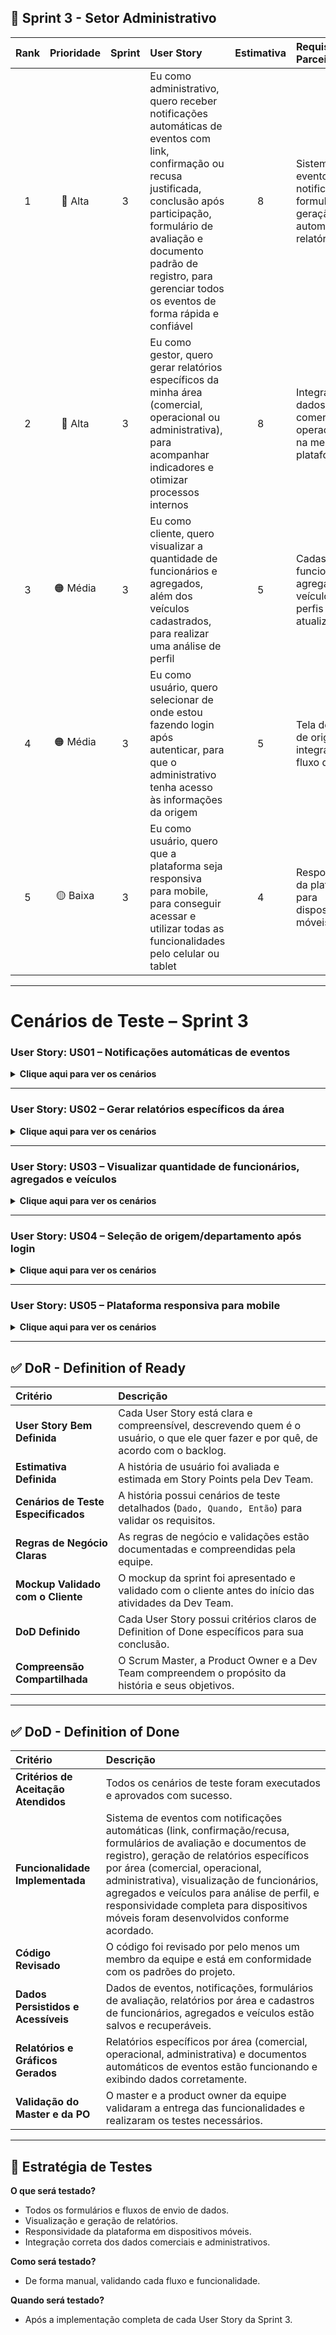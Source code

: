 
## 🔴 Sprint 3 - Setor Administrativo

| Rank | Prioridade | Sprint | User Story | Estimativa | Requisitos do Parceiro |
| :--: | :--------: | :----: | :-------- | :--------: | :---------------------- |
| 1 | 🔴 Alta | 3 | Eu como administrativo, quero receber notificações automáticas de eventos com link, confirmação ou recusa justificada, conclusão após participação, formulário de avaliação e documento padrão de registro, para gerenciar todos os eventos de forma rápida e confiável | 8 | Sistema de eventos com notificações, formulários e geração automática de relatórios |
| 2 | 🔴 Alta | 3 | Eu como gestor, quero gerar relatórios específicos da minha área (comercial, operacional ou administrativa), para acompanhar indicadores e otimizar processos internos | 8 | Integração de dados comerciais e operacionais na mesma plataforma |
| 3 | 🟠 Média | 3 | Eu como cliente, quero visualizar a quantidade de funcionários e agregados, além dos veículos cadastrados, para realizar uma análise de perfil | 5 | Cadastro de funcionários, agregados e veículos com perfis atualizados |
| 4 | 🟠 Média | 3 | Eu como usuário, quero selecionar de onde estou fazendo login após autenticar, para que o administrativo tenha acesso às informações da origem | 5 | Tela de seleção de origem integrada ao fluxo de login |
| 5 | 🟡 Baixa | 3 | Eu como usuário, quero que a plataforma seja responsiva para mobile, para conseguir acessar e utilizar todas as funcionalidades pelo celular ou tablet | 4 | Responsividade da plataforma para dispositivos móveis |

---

# Cenários de Teste – Sprint 3

### User Story: US01 – Notificações automáticas de eventos

<details>
<summary><b>Clique aqui para ver os cenários</b></summary>

| Título do Cenário | Dado que | Quando | Então |
| :--- | :--- | :--- | :--- |
| Receber notificação de evento | O cliente está cadastrado na plataforma | Um evento é agendado | O sistema envia notificação automática com link para confirmação ou recusa justificada |
| Concluir participação em evento | O cliente participou do evento | Ele marca presença e finaliza o evento | O sistema registra a participação e atualiza o status do evento |
| Formulário de avaliação enviado | O cliente concluiu o evento | O sistema disponibiliza o formulário de avaliação | O cliente preenche o formulário e o sistema armazena a avaliação |
| Gerar documento padrão de registro | Um evento foi concluído | O cliente ou gestor solicita o registro | O sistema gera documento padrão de registro automaticamente |

</details>

---

### User Story: US02 – Gerar relatórios específicos da área

<details>
<summary><b>Clique aqui para ver os cenários</b></summary>

| Título do Cenário | Dado que | Quando | Então |
| :--- | :--- | :--- | :--- |
| Gerar relatório comercial | O gestor está na tela de relatórios | Ele seleciona "Comercial" e escolhe período | O sistema gera relatório específico da área comercial com dados corretos |
| Gerar relatório operacional | O gestor está na tela de relatórios | Ele seleciona "Operacional" e escolhe período | O sistema gera relatório específico da área operacional |
| Gerar relatório administrativo | O gestor está na tela de relatórios | Ele seleciona "Administrativa" e escolhe período | O sistema gera relatório específico da área administrativa |
| Falha ao gerar relatório | O gestor solicita um relatório | O sistema encontra erro de comunicação ou falta de dados | O sistema exibe mensagem de erro informando a falha |

</details>

---

### User Story: US03 – Visualizar quantidade de funcionários, agregados e veículos

<details>
<summary><b>Clique aqui para ver os cenários</b></summary>

| Título do Cenário | Dado que | Quando | Então |
| :--- | :--- | :--- | :--- |
| Visualizar total de funcionários | O cliente acessa a tela de perfil | Ele seleciona visualizar funcionários | O sistema exibe a quantidade correta de funcionários cadastrados |
| Visualizar total de agregados | O cliente acessa a tela de perfil | Ele seleciona visualizar agregados | O sistema exibe a quantidade correta de agregados cadastrados |
| Visualizar total de veículos | O cliente acessa a tela de perfil | Ele seleciona visualizar veículos | O sistema exibe a quantidade correta de veículos cadastrados |
| Falha na exibição dos dados | O cliente acessa a tela de perfil | O sistema encontra inconsistência nos dados | O sistema exibe mensagem de erro informando a falha |

</details>

---
### User Story: US04 – Seleção de origem/departamento após login

<details>
<summary><b>Clique aqui para ver os cenários</b></summary>

| Título do Cenário | Dado que | Quando | Então |
| :--- | :--- | :--- | :--- |
| Exibir tela de seleção após login | O usuário realizou login com sucesso | Ele é redirecionado após autenticação | O sistema exibe tela com opções de origem/departamento disponíveis |
| Selecionar origem/departamento | O usuário está na tela de seleção | Ele seleciona uma origem/departamento | O sistema registra a seleção e direciona para o dashboard |
| Acesso do administrativo aos dados | O administrativo fez login e selecionou uma origem | Ele acessa a plataforma | O sistema exibe dados filtrados da origem/departamento selecionado |
| Falha na seleção de origem | O usuário está na tela de seleção | O sistema encontra erro ao processar a seleção | O sistema exibe mensagem de erro e permite nova tentativa |
| Alterar origem/departamento | O usuário já está na plataforma | Ele clica em alterar origem/departamento | O sistema retorna à tela de seleção permitindo trocar a origem |

</details>

---

### User Story: US05 – Plataforma responsiva para mobile

<details>
<summary><b>Clique aqui para ver os cenários</b></summary>

| Título do Cenário | Dado que | Quando | Então |
| :--- | :--- | :--- | :--- |
| Acessar plataforma pelo celular | O usuário abre a plataforma em um smartphone | Ele navega pelas telas | Todas as funcionalidades são exibidas corretamente e responsivas |
| Acessar plataforma pelo tablet | O usuário abre a plataforma em um tablet | Ele navega pelas telas | Todas as funcionalidades são exibidas corretamente e responsivas |
| Falha na responsividade | O usuário abre a plataforma em dispositivo móvel | Alguma tela não se ajusta | O sistema exibe elementos desalinhados e mensagem de alerta ou fallback de layout |

</details>

<hr>

## ✅ DoR - Definition of Ready

| Critério | Descrição |
| :--- | :--- |
| **User Story Bem Definida** | Cada User Story está clara e compreensível, descrevendo quem é o usuário, o que ele quer fazer e por quê, de acordo com o backlog. |
| **Estimativa Definida** | A história de usuário foi avaliada e estimada em Story Points pela Dev Team. |
| **Cenários de Teste Especificados** | A história possui cenários de teste detalhados (`Dado, Quando, Então`) para validar os requisitos. |
| **Regras de Negócio Claras** | As regras de negócio e validações estão documentadas e compreendidas pela equipe. |
| **Mockup Validado com o Cliente** | O mockup da sprint foi apresentado e validado com o cliente antes do início das atividades da Dev Team. |
| **DoD Definido** | Cada User Story possui critérios claros de Definition of Done específicos para sua conclusão. |
| **Compreensão Compartilhada** | O Scrum Master, a Product Owner e a Dev Team compreendem o propósito da história e seus objetivos. |

---

## ✅ DoD - Definition of Done

| Critério | Descrição |
| :--- | :--- |
| **Critérios de Aceitação Atendidos** | Todos os cenários de teste foram executados e aprovados com sucesso. |
| **Funcionalidade Implementada** | Sistema de eventos com notificações automáticas (link, confirmação/recusa, formulários de avaliação e documentos de registro), geração de relatórios específicos por área (comercial, operacional, administrativa), visualização de funcionários, agregados e veículos para análise de perfil, e responsividade completa para dispositivos móveis foram desenvolvidos conforme acordado. |
| **Código Revisado** | O código foi revisado por pelo menos um membro da equipe e está em conformidade com os padrões do projeto. |
| **Dados Persistidos e Acessíveis** | Dados de eventos, notificações, formulários de avaliação, relatórios por área e cadastros de funcionários, agregados e veículos estão salvos e recuperáveis. |
| **Relatórios e Gráficos Gerados** | Relatórios específicos por área (comercial, operacional, administrativa) e documentos automáticos de eventos estão funcionando e exibindo dados corretamente. |
| **Validação do Master e da PO** | O master e a product owner da equipe validaram a entrega das funcionalidades e realizaram os testes necessários. |

---

## 🧪 Estratégia de Testes

**O que será testado?**  
- Todos os formulários e fluxos de envio de dados.  
- Visualização e geração de relatórios.  
- Responsividade da plataforma em dispositivos móveis.  
- Integração correta dos dados comerciais e administrativos.

**Como será testado?**  
- De forma manual, validando cada fluxo e funcionalidade.  

**Quando será testado?**  
- Após a implementação completa de cada User Story da Sprint 3.